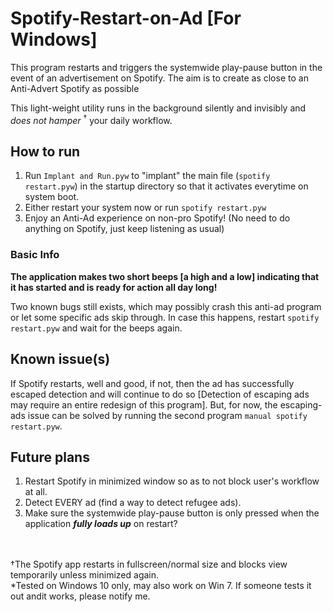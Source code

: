 # Spotify-Restart-on-Ad [For Windows]
This program restarts and triggers the systemwide play-pause button in the event of an advertisement on Spotify.
The aim is to create as close to an Anti-Advert Spotify as possible

This light-weight utility runs in the background silently and invisibly and *does not hamper* <sup>†</sup> your daily workflow.

## How to run
1. Run `Implant and Run.pyw` to "implant" the main file (`spotify restart.pyw`) in the startup directory so that it activates everytime on system boot.
2. Either restart your system now or run `spotify restart.pyw`
3. Enjoy an Anti-Ad experience on non-pro Spotify! (No need to do anything on Spotify, just keep listening as usual)


### Basic Info
**The application makes two short beeps [a high and a low] indicating that it has started and is ready for action all day long!**

Two known bugs still exists, which may possibly crash this anti-ad program or let some specific ads skip through. In case this happens, restart `spotify restart.pyw` and wait for the beeps again.

## Known issue(s)
If Spotify restarts, well and good, if not, then the ad has successfully escaped detection and will continue to do so [Detection of escaping ads may require an entire redesign of this program]. But, for now, the escaping-ads issue can be solved by running the second program `manual spotify restart.pyw`.

## Future plans
1. Restart Spotify in minimized window so as to not block user's workflow at all.
2. Detect EVERY ad (find a way to detect refugee ads).
3. Make sure the systemwide play-pause button is only pressed when the application ***fully loads up*** on restart?

\
\
†The Spotify app restarts in fullscreen/normal size and blocks view temporarily unless minimized again.\
\*Tested on Windows 10 only, may also work on Win 7. If someone tests it out andit works, please notify me.
